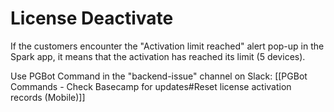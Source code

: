 # License Deactivate

If the customers encounter the "Activation limit reached" alert pop-up in the Spark app, it means that the activation has reached its limit (5 devices).

Use PGBot Command in the "backend-issue" channel on Slack:
[[PGBot Commands - Check Basecamp for updates#Reset license activation records (Mobile)]]